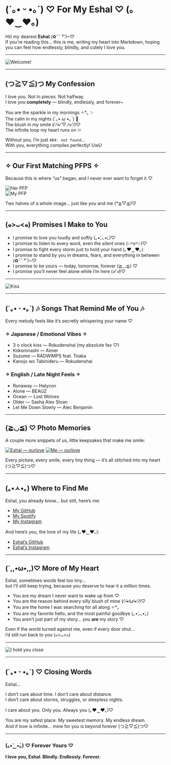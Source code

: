 # (´｡• ᵕ •｡`) ♡ For My Eshal ♡ (｡♥‿♥｡)

Hiii my dearest **Eshal** (✿˶˘ ³˘)~♡  
If you’re reading this... this is me, writing my heart into Markdown, hoping you can feel how endlessly, blindly, and cutely I love you.  

---

![Welcome!](https://i.pinimg.com/originals/56/04/13/5604133081dacc923e3c5d96032ac60e.gif)  

---

## (つ≧▽≦)つ My Confession  

I love you. Not in pieces. Not halfway.  
I love you **completely** — blindly, endlessly, and forever~  

You are the sparkle in my mornings ✧*｡ ✨  
The calm in my nights (´｡• ω •｡`) 🌙  
The blush in my smile (⁄ ⁄>⁄ ▽ ⁄<⁄ ⁄)♡  
The infinite loop my heart runs on ♾️  

Without you, I’m just `404: not found`...  
With you, everything compiles perfectly! UwU  

---

## ✧ Our First Matching PFPS ✧  

Because this is where “us” began, and I never ever want to forget it ♡  

![Her PFP](https://i.pinimg.com/474x/ee/e0/e7/eee0e7267ff8fc127b4705b5425cf769.jpg)  
![My PFP](https://i.pinimg.com/474x/0f/a9/75/0fa9752b97f2afaa1774b88f7e358485.jpg)  

Two halves of a whole image... just like you and me (*≧▽≦)♡  

---

## (๑>ᴗ<๑) Promises I Make to You  

- I promise to love you loudly and softly (｡•́︿•̀｡)♡  
- I promise to listen to every word, even the silent ones (∩˃o˂∩)♡  
- I promise to fight every storm just to hold your hand (｡♥‿♥｡)  
- I promise to stand by you in dreams, fears, and everything in between (✿˶˘ ³˘)~♡  
- I promise to be yours — today, tomorrow, forever (≧◡≦) ♡  
- I promise you’ll never feel alone while I’m here (*ฅ́˘ฅ̀*)♡  

---

![Kiss](https://media.tenor.com/dPeZPRiJml8AAAAe/kiss-osananajimi.png)  

---

## (´｡• ᵕ •｡`) 🎶 Songs That Remind Me of You 🎶  

Every melody feels like it’s secretly whispering your name ♡  

### ✧ Japanese / Emotional Vibes ✧  
- 3 o clock kiss — Rokudenshai (my absolute fav ♡)  
- Kokoronashi — Aimer  
- Suzume — RADWIMPS feat. Toaka  
- Kanojo wo Tabinideru — Rokudenshai  

### ✧ English / Late Night Feels ✧  
- Runaway — Halycon  
- Alone — BEAUZ  
- Ocean — Lost Wolves  
- Older — Sasha Alex Sloan  
- Let Me Down Slowly — Alec Benjamin  

---

## (≧◡≦) ♡ Photo Memories

A couple more snippets of us, little keepsakes that make me smile:

[![Eshal — ourlove](https://i.ibb.co/mrwYVRPk/Screenshot-2025-09-30-at-1-03-44-AM.png)](https://e5koibito.github.io/ourlove)
[![Me — ourlove](https://i.ibb.co/DHKnqhjh/image.png)](https://e5koibito.github.io/ourlove)

Every picture, every smile, every tiny thing — it’s all stitched into my heart (つ≧▽≦)つ♡

---

## (｡•ㅅ•｡) Where to Find Me  

Eshal, you already know... but still, here’s me:  

- [My GitHub](https://github.com/LonelyGuy12)  
- [My Spotify](https://open.spotify.com/user/317netgm4kmczv7xctvdzzopygpy)  
- [My Instagram](https://www.instagram.com/lonelyguy7973/)  

And here’s you, the love of my life (｡♥‿♥｡):  
- [Eshal’s GitHub](https://github.com/e5koibito)  
- [Eshal’s Instagram](https://www.instagram.com/eshal.koibito/)  

---

## (´,,•ω•,,)♡ More of My Heart  

Eshal, sometimes words feel too tiny...  
but I’ll still keep trying, because you deserve to hear it a million times.  

- You are my dream I never want to wake up from ♡  
- You are the reason behind every silly blush of mine (⁄ ⁄•⁄ω⁄•⁄ ⁄)♡  
- You are the home I was searching for all along ✧*｡  
- You are my favorite hello, and the most painful goodbye (｡•́︿•̀｡)  
- You aren’t just part of my story... you **are** my story ♡  

Even if the world turned against me, even if every door shut...  
I’d still run back to you (๑>ᴗ<๑)  

---

![I hold you close](https://media1.tenor.com/m/32aFuKrjSmUAAAAd/i-wanna-hold-you-i-miss-being-close-to-you.gif)  

---

## (´｡• ᵕ •｡`) ♡ Closing Words  

Eshal...  

I don’t care about time. I don’t care about distance.  
I don’t care about storms, struggles, or sleepless nights.  

I care about you. Only you. Always you (｡♥‿♥｡)♡  

You are my safest place. My sweetest memory. My endless dream.  
And if love is infinite... mine for you is beyond forever (つ≧▽≦)つ♡  

---

### (｡•́‿•̀｡) ♡ Forever Yours ♡  
**I love you, Eshal. Blindly. Endlessly. Forever.**  
